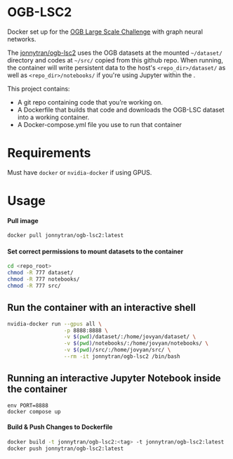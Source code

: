 # OGB-LSC2
Docker set up for the [OGB Large Scale Challenge](https://ogb.stanford.edu/neurips2022/) with graph neural networks.

The [jonnytran/ogb-lsc2](https://hub.docker.com/r/jonnytran/ogb-lsc2) uses the OGB datasets at the mounted `~/dataset/` directory and codes at `~/src/` copied from this github repo. When running, the container will write persistent data to the host's `<repo_dir>/dataset/` as well as `<repo_dir>/notebooks/` if you're using Jupyter within the .

This project contains:

- A git repo containing code that you’re working on.
- A Dockerfile that builds that code and downloads the OGB-LSC dataset into a working container.
- A Docker-compose.yml file you use to run that container

# Requirements
Must have `docker` or `nvidia-docker` if using GPUS.

# Usage
#### Pull image
```sh
docker pull jonnytran/ogb-lsc2:latest
```

#### Set correct permissions to mount datasets to the container
```sh
cd <repo_root>
chmod -R 777 dataset/
chmod -R 777 notebooks/
chmod -R 777 src/
```

## Run the container with an interactive shell
```sh
nvidia-docker run --gpus all \
                  -p 8888:8888 \
                  -v $(pwd)/dataset/:/home/jovyan/dataset/ \
                  -v $(pwd)/notebooks/:/home/jovyan/notebooks/ \
                  -v $(pwd)/src/:/home/jovyan/src/ \
                  --rm -it jonnytran/ogb-lsc2 /bin/bash
```

## Running an interactive Jupyter Notebook inside the container
```
env PORT=8888
docker compose up
```

#### Build & Push Changes to Dockerfile
```sh
docker build -t jonnytran/ogb-lsc2:<tag> -t jonnytran/ogb-lsc2:latest .
docker push jonnytran/ogb-lsc2:latest
```
